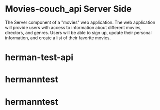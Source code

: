 # Movies-couch_api Server Side
The Server component of a "movies" web application. The web application will provide users with access to information about different movies, directors, and genres.
Users will be able to sign up, update their personal information, and create a list of their favorite movies. 
# herman-test-api
# hermanntest
# hermanntest
